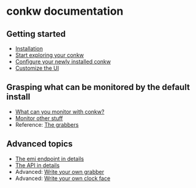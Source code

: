 # conkw documentation

## Getting started

* [Installation](INSTALL.md)
* [Start exploring your conkw](EXPLORE.md)
* [Configure your newly installed conkw](CONFIGURE.md)
* [Customize the UI](UI.md)

## Grasping what can be monitored by the default install

* [What can you monitor with conkw?](MONITOR.md)
* [Monitor other stuff](EXTERNAL_MONITORING.md)
* Reference: [The grabbers](LIST_GRABBERS.md)

## Advanced topics
* [The emi endpoint in details](EMI.md)
* [The API in details](API.md)
* Advanced: [Write your own grabber](WRITE_A_GRABBER.md)
* Advanced: [Write your own clock face](WRITE_A_CLOCK_FACE.md)
